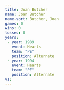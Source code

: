```yaml
---
title: Joan Butcher
name: Joan Butcher
name-sort: Butcher, Joan
games: 0
wins: 0
losses: 0
years:
 - year: 1989
   event: Hearts
   team: "PE"
   position: Alternate
 - year: 1994
   event: Hearts
   team: "PE"
   position: Alternate
vs:
---
```

